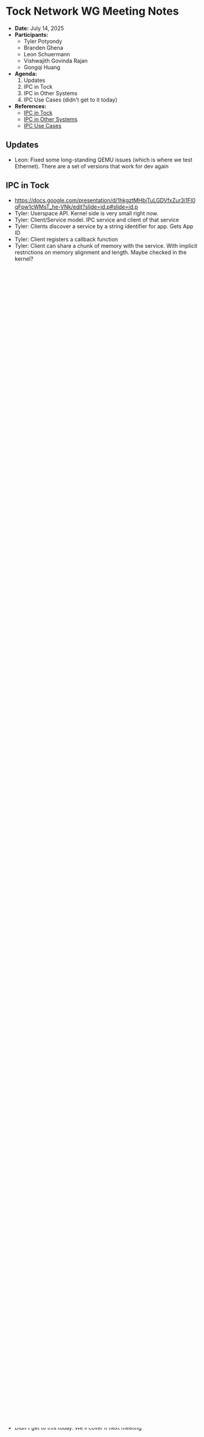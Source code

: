 # Tock Network WG Meeting Notes

- **Date:** July 14, 2025
- **Participants:**
    - Tyler Potyondy
    - Branden Ghena
    - Leon Schuermann
    - Vishwajith Govinda Rajan
    - Gongqi Huang
- **Agenda:**
    1. Updates
    2. IPC in Tock
    3. IPC in Other Systems
    4. IPC Use Cases (didn't get to it today)
- **References:**
    - [IPC in Tock](https://docs.google.com/presentation/d/1hkgztMHbiTuLGDVfxZur3i1Fl0qFpw1cWMsT_he-VNk/edit?slide=id.p#slide=id.p)
    - [IPC in Other Systems](https://docs.google.com/presentation/d/17hkSP4a3oA_gIjWUJSy2NCa4WzzGc9HbghoIrSgWuUk/edit?slide=id.p#slide=id.p)
    - [IPC Use Cases](https://docs.google.com/document/d/1iL_DPMygbB4XAEZMSESP8Q-xA7Kq04C-B1lLUfB114E/edit?tab=t.0#heading=h.5hhktnom69b3)


## Updates
- Leon: Fixed some long-standing QEMU issues (which is where we test Ethernet). There are a set of versions that work for dev again


## IPC in Tock
* https://docs.google.com/presentation/d/1hkgztMHbiTuLGDVfxZur3i1Fl0qFpw1cWMsT_he-VNk/edit?slide=id.p#slide=id.p
* Tyler: Userspace API. Kernel side is very small right now.
* Tyler: Client/Service model. IPC service and client of that service
* Tyler: Clients discover a service by a string identifier for app. Gets App ID
* Tyler: Client registers a callback function
* Tyler: Client can share a chunk of memory with the service. With implicit restrictions on memory alignment and length. Maybe checked in the kernel?
* Tyler: Key design points: 1) shared memory for all communication and 2) application name for communication means one service per application
* Tyler: Service side. First, register service, with string identifier and callback function
* Tyler: Other action is notify client, which triggers client callback
* Branden: No data transfer on notification?
* Vish: Right. All data sharing goes over shared memory.
* Tyler: Client callback might also get ID for server
* Tyler: On kernel implementation, just uses upcalls and MPU reconfiguration. Buffer is stored as a read-write process slice in Grant. MPU region is added to safely access that.
* Tyler: Seems that you can only use the shared buffer during the upcall right now. I don't think the MPU region added persists right now.
* Tyler: No mechanism for unallowing memory right now
* Tyler: Generally pretty messy and underdeveloped
* Leon: Client can only share one buffer. But if the server has N clients, it needs to support N buffers, which hits MPU hardware limits. Often, we can only have one or two buffers max, but it's not predictable when you're going to hit that limit and not clear that the implementation handles it gracefully.
* Tyler: With the RISC-V PMP, what are the limits there?
* Leon: Depends on each board. In the most constrained case it's also a single buffer. But it could be more than that.
* Branden: This is a good level of depth for Tock side of things
* Branden: The context: IPC was very early work in Tock -- even before we published the SOSP paper, we've had it for doing basic tests. Thrown together in an afternoon (or something like that). It's been touched only lightly, a couple of times.


## IPC in Other Systems 
* https://docs.google.com/presentation/d/17hkSP4a3oA_gIjWUJSy2NCa4WzzGc9HbghoIrSgWuUk/edit?slide=id.p#slide=id.p
* Branden: Surveyed a couple of interesting operating systems:
  * Hubris
  * ThreadX
  * Rust Message Passing primitives
  * Redox (high-level)
  * For each: how does it work on a high-level, some interface details
* Branden: Hubris is an embedded Rust OS, good docs. Two mechanisms: synchronous message send/receive & notifications (async, single-bit)
  * Synchronous Message Passing
    * 1-to-1 communication, synchronous & blocking interface
    * Receiver blocks until message is available
    * Sender creates message, sends, blocks until response
    * Messages are copied, only copied once
    * Open / Closed receiver: open to any message, closed to accepting from a specific task
    * Kernel can also be a receiver
  * Notifications
    * When you call receive, you could receive a message, but you could also just receive a 32-bit value. That's a collection of 32-bits that [...]
    * This is asynchronous, it will then set these bits to one at the receiver
    * Seems to primarily intended for interrupt delivery in the kernel
    * Not quite asynchronous in the kernel, need to poll for it
    * Can be sent to normal tasks. What they call out in their documentation is that this is a way for a server to inform a client of some information without blocking. You don't want to block a client, instead you notify the client, which can then call back into the server
    * Vish: don't you then block anyways?
    * Branden: Blocking on sending is dangerous as a server, so you block on receive
    * Leon: Threat-model here. Clients could be denied service by the server. Server wants to not be denied service by a client. If I recall, this is exactly the threat model Microsoft would be happy with
    * Branden: And you could add a timeout mechanism easily
  * Interfaces:
    * If you want to send a message, you send it to a specific TaskId. Operation mode (16-bit value), send a buffer of bytes, receive bytes, mechanism to share memory.
    * In addition to sending a chunk of memory, you can send shared pointers to resources. You can have an array to shared resources. Those only exist during synchronous communication. This allows you to send a more complicated thing than a series of bytes.
    * Leon: do you have insights into why one would use one over the other?
      * Branden: leases allow for zero-copy.
    * Leon: do leases actually share memory? Hubris does use an MPU, so they'd run into alignment issues?
      * Branden: don't know, they allow for a many leases (256), we should look into that.
    * Leon: nice high-level design to have two different mechanisms, for different types of operations. But it's weird that they're lumping in both types of sharing memory into the same op.
    * Branden: Many mechanisms with generic send function
    * Leon: Confusing because you are lumping messaging with sharing memory, which means everything suffers from the zero-copy constraints. Cool to have both, but mixing them sounds like the worst of both worlds. Synchronous blocking is necessary to make zero-copy work
  * Receive interface:
    * Branden: receiving blocks until a message comes in. If you do not reply, the sender will never wake up.
  * Task Death:
    * Sending and receiving is all by task IDs. Includes both a fixed ID and a "generation". Each time a task restarts, generation monotonically increases. If you try to send to the server but the server's restarted, you get an error indicating that this is the right task, but it's the wrong generation. On the server side, if you reply and the client restarted, then the reply is just dropped.
    * Leon: This is extremely close to ProcessID. ProcessID isn't strictly a tuple, but it is an instance
    * Branden: The nice thing in Hubris is having knowledge of this being the correct Task ID, but the wrong generation.
    * Vish: AppID is fixed and can do this
    * Leon: If we just wanted to use ProcessID, that would be tricky, as the kernel would need to remember the history of ProcessIDs, which would require linear space in the number of process instances.
  * Tyler: overall opinion on Hubris' approach?
    * Branden: discovery of TaskIDs is completely missing, this is something that we need for Tock.
    * Branden: generally, it seemed reasonable. Liked the flexibility of message passing and sharing memory.

* Branden: ThreadX, embedded RTOS in C, long history.
  * Reason it came to mind is a conversation with a medical equipment company that has been using ThreadX.
  * In ThreadX, you can create arbitrary message queues that can be sent or received on.
  * Because it's in C, fewer questions about sharing, ownership, etc.
  * Message queue: resource created from a chunk of memory. All messages are fixed-size, so a message queue has a fixed number of elements. You can just use pointer+length and then pass around buffers that way.
  * Usually FIFO, but can re-sort the queue based on priority. Function you can call to move the element to the linked list.
  * Queues are just like global variables; discovery is unsolved.
  * When interacting with queues, you can send or receive from queue, no restrictions. You can get a notification when a queue-send occurs.
  * Send interface: Send with a queue a pointer to your message, and an option for waiting. No wait, wait forever, timeout. Only wait if the queue is full.
  * Receive interface: receive into a destination pointer, option for waiting.
  * Leon: your thoughts on this?
    * Branden: most basic message passing mechanism. Fixed size is nice, nice to have as many queues as you want.
    * Branden: questions about trust. Any process could call receive.
    * Branden: timeouts are nice.
    * Leon: variable-length buffers and pointers seems in conflict with Tock's memory protection mechanism.

* Branden: Rust message passing primitives. `mpsc` queue primitive in std lib. Sync and async flavors. Nightly also has `mpmc` variant.
  * Create a channel giving two objects, sender & receiver. Sync is bounded, async is unbounded (unlimited number of messages).
  * Once you have a sender channel, you can call `send` on it.
  * On the receiver `receive` receives elements from the queue. Multiple variants: nonblocking, with timeout, etc.
  * Leon: You give up ownership of elements you put in there. Move operation on the object. Huge objects should be boxed on the heap first.
  * Leon: Queue here has memory that's neither the sender's or the receiver's. Not likely something Tock would want
  * Branden: We could do that by having boards create the queues if we wanted

* Branden: Redox has IPC, everything is a file. Not very instructive for how Tock would do things. Open a file for shared memory, cast into slices of objects, etc.

## IPC Use Cases
 * https://docs.google.com/document/d/1iL_DPMygbB4XAEZMSESP8Q-xA7Kq04C-B1lLUfB114E/edit?tab=t.0#heading=h.5hhktnom69b3
 * Didn't get to this today. We'll cover it next meeting

